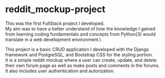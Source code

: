 # reddit_mockup-project

This was the first FullStack project I developed.\
My aim was to have a better understand of how the knowledge I gained from learning coding fundamentals and concepts from Python(3) would translate in a web development environment.\

This project is a basic CRUD application I developed with the Django framework and PostgreSQL, and Bootstrap CSS for the styling portion.\
It is a simple reddit mockup where a user can create, update, and delete their own forum page as well as make posts and comments in the forums.\
It also includes user authentication and autorization.

